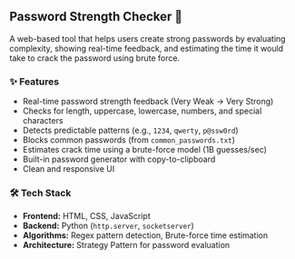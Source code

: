 ## Password Strength Checker 🔐

A web-based tool that helps users create strong passwords by evaluating complexity, showing real-time feedback, and estimating the time it would take to crack the password using brute force.  

### ✨ Features
- Real-time password strength feedback (Very Weak → Very Strong)  
- Checks for length, uppercase, lowercase, numbers, and special characters  
- Detects predictable patterns (e.g., `1234`, `qwerty`, `p@ssw0rd`)  
- Blocks common passwords (from `common_passwords.txt`)  
- Estimates crack time using a brute-force model (1B guesses/sec)  
- Built-in password generator with copy-to-clipboard  
- Clean and responsive UI 

### 🛠️ Tech Stack
- **Frontend:** HTML, CSS, JavaScript  
- **Backend:** Python (`http.server`, `socketserver`)  
- **Algorithms:** Regex pattern detection, Brute-force time estimation  
- **Architecture:** Strategy Pattern for password evaluation

